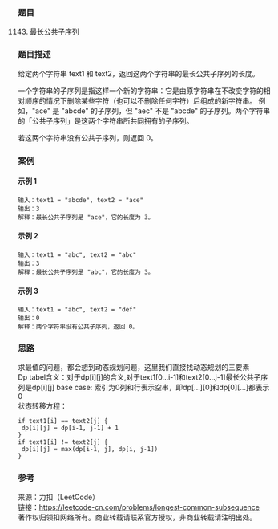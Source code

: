 ### 题目

1143. 最长公共子序列

### 题目描述

给定两个字符串 text1 和 text2，返回这两个字符串的最长公共子序列的长度。

一个字符串的子序列是指这样一个新的字符串：它是由原字符串在不改变字符的相对顺序的情况下删除某些字符（也可以不删除任何字符）后组成的新字符串。
例如，"ace" 是 "abcde" 的子序列，但 "aec" 不是 "abcde" 的子序列。两个字符串的「公共子序列」是这两个字符串所共同拥有的子序列。

若这两个字符串没有公共子序列，则返回 0。

### 案例

#### 示例 1

```golang
输入：text1 = "abcde", text2 = "ace" 
输出：3  
解释：最长公共子序列是 "ace"，它的长度为 3。
```

#### 示例 2

```golang
输入：text1 = "abc", text2 = "abc"
输出：3
解释：最长公共子序列是 "abc"，它的长度为 3。
```

#### 示例 3

```golang
输入：text1 = "abc", text2 = "def"
输出：0
解释：两个字符串没有公共子序列，返回 0。
```

### 思路

求最值的问题，都会想到动态规划问题，这里我们直接找动态规划的三要素  
Dp tabel含义：对于dp[i][j]的含义,对于text1[0...i-1]和text2[0...j-1]最长公共子序列是dp[i][j]
base case:  索引为0列和行表示空串，即dp[...][0]和dp[0][...]都表示0  
状态转移方程：  

```golang
if text1[i] == text2[j] {
 dp[i][j] = dp[i-1, j-1] + 1
}
if text1[i] != text2[j] {
 dp[i][j] = max(dp[i-1, j], dp[i, j-1])
}
```

### 参考

来源：力扣（LeetCode）  
链接：<https://leetcode-cn.com/problems/longest-common-subsequence>  
著作权归领扣网络所有。商业转载请联系官方授权，非商业转载请注明出处。  
